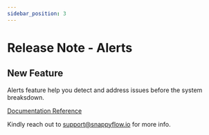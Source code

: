 ```yaml
---
sidebar_position: 3 
---
```

# Release Note - Alerts
## New Feature

Alerts feature help you detect and address issues before the system breaksdown.

[Documentation Reference](/docs/selfhosted-lite/Alerts_notifications/getting_started)

Kindly reach out to [support@snappyflow.io](mailto:support@snappyflow.io) for more info.
